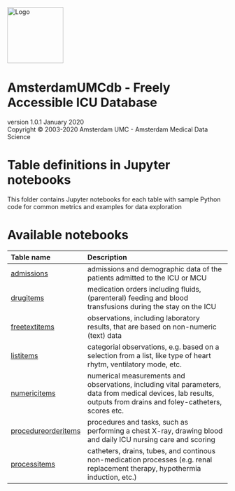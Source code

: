 <img src="../img/logo_amds.png" alt="Logo" height="128px"/>

# AmsterdamUMCdb - Freely Accessible ICU Database
version 1.0.1 January 2020  
Copyright &copy; 2003-2020 Amsterdam UMC - Amsterdam Medical Data Science

# Table definitions in Jupyter notebooks
This folder contains Jupyter notebooks for each table with sample Python code for common metrics and examples for data exploration 

# Available notebooks
|Table name|Description|
|:---|:---|
|[admissions](admissions.ipynb)|admissions and demographic data of the patients admitted to the ICU or MCU|
|[drugitems](drugitems.ipynb)|medication orders including fluids, (parenteral) feeding and blood transfusions during the stay on the ICU|
|[freetextitems](freetextitems.ipynb)|observations, including laboratory results, that are based on non-numeric (text) data|
|[listitems](listitems.ipynb)|categorial observations, e.g. based on a selection from a list, like type of heart rhytm, ventilatory mode, etc.|
|[numericitems](numericitems.ipynb)| numerical measurements and observations, including vital parameters, data from medical devices, lab results, outputs from drains and foley-catheters, scores etc.|
|[procedureorderitems](procedureorderitems.ipynb)|procedures and tasks, such as performing a chest X-ray, drawing blood and daily ICU nursing care and scoring|
|[processitems](processitems.ipynb)|catheters, drains, tubes, and continous non-medication processes (e.g. renal replacement therapy, hypothermia induction, etc.)|
